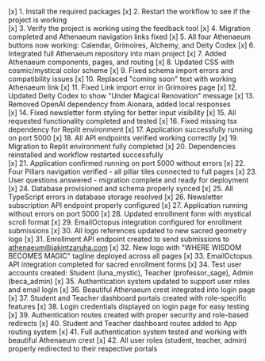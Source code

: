 [x] 1. Install the required packages
[x] 2. Restart the workflow to see if the project is working  
[x] 3. Verify the project is working using the feedback tool
[x] 4. Migration completed and Athenaeum navigation links fixed
[x] 5. All four Athenaeum buttons now working: Calendar, Grimoires, Alchemy, and Deity Codex
[x] 6. Integrated full Athenaeum repository into main project
[x] 7. Added Athenaeum components, pages, and routing
[x] 8. Updated CSS with cosmic/mystical color scheme
[x] 9. Fixed schema import errors and compatibility issues
[x] 10. Replaced "coming soon" text with working Athenaeum link
[x] 11. Fixed Link import error in Grimoires page
[x] 12. Updated Deity Codex to show "Under Magical Renovation" message
[x] 13. Removed OpenAI dependency from Aionara, added local responses  
[x] 14. Fixed newsletter form styling for better input visibility
[x] 15. All requested functionality completed and tested
[x] 16. Fixed missing tsx dependency for Replit environment
[x] 17. Application successfully running on port 5000
[x] 18. All API endpoints verified working correctly
[x] 19. Migration to Replit environment fully completed
[x] 20. Dependencies reinstalled and workflow restarted successfully  
[x] 21. Application confirmed running on port 5000 without errors
[x] 22. Four Pillars navigation verified - all pillar tiles connected to full pages
[x] 23. User questions answered - migration complete and ready for deployment
[x] 24. Database provisioned and schema properly synced
[x] 25. All TypeScript errors in database storage resolved
[x] 26. Newsletter subscription API endpoint properly configured
[x] 27. Application running without errors on port 5000
[x] 28. Updated enrollment form with mystical scroll format
[x] 29. EmailOctopus integration configured for enrollment submissions
[x] 30. All logo references updated to new sacred geometry logo
[x] 31. Enrollment API endpoint created to send submissions to athenaeum@jakintzaruha.com
[x] 32. New logo with "WHERE WISDOM BECOMES MAGIC" tagline deployed across all pages
[x] 33. EmailOctopus API integration completed for sacred enrollment forms
[x] 34. Test user accounts created: Student (luna_mystic), Teacher (professor_sage), Admin (beca_admin)
[x] 35. Authentication system updated to support user roles and email login
[x] 36. Beautiful Athenaeum crest integrated into login page
[x] 37. Student and Teacher dashboard portals created with role-specific features
[x] 38. Login credentials displayed on login page for easy testing
[x] 39. Authentication routes created with proper security and role-based redirects
[x] 40. Student and Teacher dashboard routes added to App routing system
[x] 41. Full authentication system tested and working with beautiful Athenaeum crest
[x] 42. All user roles (student, teacher, admin) properly redirected to their respective portals